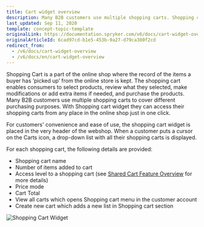 ```yaml
---
title: Cart widget overview
description: Many B2B customers use multiple shopping carts. Shopping cart widget allows them to access shopping carts from any place in the online shop in one click.
last_updated: Sep 11, 2020
template: concept-topic-template
originalLink: https://documentation.spryker.com/v6/docs/cart-widget-overview
originalArticleId: 6cad97cd-b1e5-453b-9a27-d79ca380f2cd
redirect_from:
  - /v6/docs/cart-widget-overview
  - /v6/docs/en/cart-widget-overview
---
```


Shopping Cart is a part of the online shop where the record of the items a buyer has ‘picked up’ from the online store is kept. The shopping cart enables consumers to select products, review what they selected, make modifications or add extra items if needed, and purchase the products. Many B2B customers use multiple shopping carts to cover different purchasing purposes. With Shopping cart widget they can access their shopping carts from any place in the online shop just in one click.

For customers' convenience and ease of use, the shopping cart widget is placed in the very header of the webshop. When a customer puts a cursor on the Carts icon, a drop-down list with all their shopping carts is displayed.

For each shopping cart, the following details are provided:

* Shopping cart name
* Number of items added to cart
* Access level to a shopping cart (see [Shared Cart Feature Overview](/docs/scos/user/features/{{page.version}}/shared-carts-feature-overview.html) for more details)
* Price mode
* Cart Total
* View all carts which opens Shopping cart menu in the customer account
* Create new cart which adds a new list in Shopping cart section

![Shopping Cart Widget](https://spryker.s3.eu-central-1.amazonaws.com/docs/Features/Shopping+Cart/Cart/Shopping+Cart+Widget+Overview/shopping-cart-widget.png)
